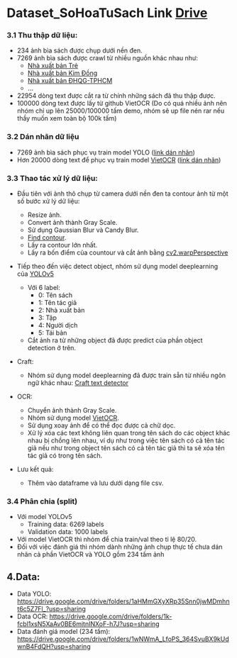 # Dataset_SoHoaTuSach Link [Drive](https://drive.google.com/drive/folders/1BjQ70HNr0NsBCEIM0Ypq2qewiSL7B0B5?usp=sharing) 
### **3.1 Thu thập dữ liệu:**
  * 234 ảnh bìa sách được chụp dưới nền đen.
  * 7269 ảnh bìa sách được crawl từ nhiều nguồn khác nhau như:
    * [Nhà xuất bản Trẻ](https://www.nxbtre.com.vn/)
    * [Nhà xuất bản Kim Đồng](https://nxbkimdong.com.vn/)
    * [Nhà xuất bản ĐHQG-TPHCM](https://vnuhcmpress.edu.vn/)
    * ...
  * 22954 dòng text được cắt ra từ chính những sách đã thu thập được.
  * 100000 dòng text được lấy từ github VietOCR (Do có quá nhiều ảnh nên nhóm chỉ up lên 25000/100000 tấm demo, nhóm sẽ up file nén rar nếu thầy muốn xem toàn bộ 100k tấm)

### **3.2 Dán nhãn dữ liệu**
  * 7269 ảnh bìa sách phục vụ train model YOLO ([link dán nhãn](http://makesense.ai/))
  * Hơn 20000 dòng text để phục vụ train model [VietOCR](https://github.com/pbcquoc/vietocr) ([link dán nhãn](https://www.robots.ox.ac.uk/~vgg/software/via/via.html))

### **3.3 Thao tác xử lý dữ liệu:**
  * Đầu tiên với ảnh thô chụp từ camera dưới nền đen ta contour ảnh từ một số bước xử lý dữ liệu:
    * Resize ảnh.
    * Convert ảnh thành Gray Scale.
    * Sử dụng Gaussian Blur và Candy Blur.
    * [Find contour](https://pythonexamples.org/python-opencv-cv2-find-contours-in-image/).
    * Lấy ra contour lớn nhất.
    * Lấy ra bốn điểm của countour và cắt ảnh bằng [cv2.warpPerspective](https://docs.opencv.org/4.5.2/da/d54/group__imgproc__transform.html#gaf73673a7e8e18ec6963e3774e6a94b87)

  * Tiếp theo đến việc detect object, nhóm sử dụng model deeplearning của [YOLOv5](https://github.com/ultralytics/yolov5)
      * Với 6 label:
        * 0: Tên sách
        * 1: Tên tác giả
        * 2: Nhà xuất bản
        * 3: Tập
        * 4: Người dịch
        * 5: Tái bản
      * Cắt ảnh ra từ những object đã được predict của phần object detection ở trên.
  * Craft:
    * Nhóm sử dụng model deeplearning đã được train sẵn từ nhiều ngôn ngữ khác nhau: [Craft text detector](https://github.com/clovaai/CRAFT-pytorch)
  * OCR:
    * Chuyển ảnh thành Gray Scale.
    * Nhóm sử dụng model [VietOCR](https://github.com/pbcquoc/vietocr).
    * Sử dụng xoay ảnh để có thể đọc được cả chữ dọc.
    * Xử lý xóa các text không liên quan trong tên sách do các object khác nhau bị chồng lên nhau, ví dụ như trong việc tên sách có cả tên tác giả nếu như trong object tên sách có cả tên tác giả thì ta sẽ xóa tên tác giả có trong tên sách.
  * Lưu kết quả:
    * Thêm vào dataframe và lưu dưới dạng file csv.

### **3.4 Phân chia (split)**
 * Với model YOLOv5 
    * Training data: 6269 labels
    * Validation data: 1000 labels
 * Với model VietOCR thì nhóm để chia train/val theo tỉ lệ 80/20.
 * Đối với việc đánh giá thì nhóm dành những ảnh chụp thực tế chưa dán nhãn cả phần VietOCR và YOLO gồm 234 tấm ảnh
 ## **4.Data:**
 * Data YOLO: https://drive.google.com/drive/folders/1aHMmGXyXRp35Snn0jwMDmhnt6c5Z7Fl_?usp=sharing
 * Data OCR: https://drive.google.com/drive/folders/1k-fcbl1xsN5XaAv0BE6mitnINXoF-h7J?usp=sharing
 * Data đánh giá model (234 tấm): https://drive.google.com/drive/folders/1wNWmA_LfoPS_364SvuBX9kUdwnB4FdQH?usp=sharing
